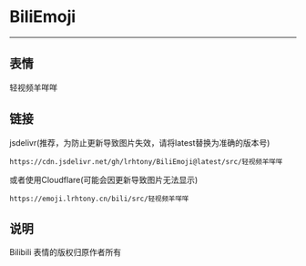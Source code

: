 # BiliEmoji
---
## 表情
轻视频羊咩咩
## 链接
jsdelivr(推荐，为防止更新导致图片失效，请将latest替换为准确的版本号)
```
https://cdn.jsdelivr.net/gh/lrhtony/BiliEmoji@latest/src/轻视频羊咩咩
```
或者使用Cloudflare(可能会因更新导致图片无法显示)
```
https://emoji.lrhtony.cn/bili/src/轻视频羊咩咩
```
## 说明
Bilibili 表情的版权归原作者所有
